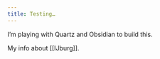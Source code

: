```yaml
---
title: Testing…
---
```


I’m playing with Quartz and Obsidian to build this. 

My info about [[IJburg]].

